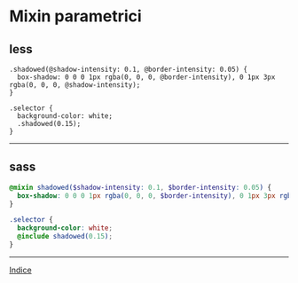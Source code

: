# Mixin parametrici

## less

```less
.shadowed(@shadow-intensity: 0.1, @border-intensity: 0.05) {
  box-shadow: 0 0 0 1px rgba(0, 0, 0, @border-intensity), 0 1px 3px rgba(0, 0, 0, @shadow-intensity);
}

.selector {
  background-color: white;
  .shadowed(0.15);
}
```

----

## sass

```scss
@mixin shadowed($shadow-intensity: 0.1, $border-intensity: 0.05) {
  box-shadow: 0 0 0 1px rgba(0, 0, 0, $border-intensity), 0 1px 3px rgba(0, 0, 0, $shadow-intensity);
}

.selector {
  background-color: white;
  @include shadowed(0.15);
}
```

---

[Indice](README.md#lezioni)
